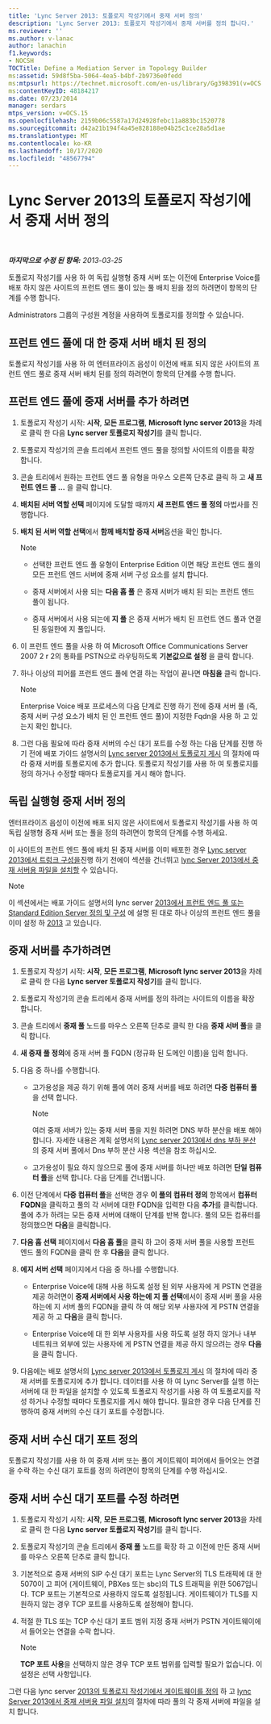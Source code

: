 ```yaml
---
title: 'Lync Server 2013: 토폴로지 작성기에서 중재 서버 정의'
description: 'Lync Server 2013: 토폴로지 작성기에서 중재 서버를 정의 합니다.'
ms.reviewer: ''
ms.author: v-lanac
author: lanachin
f1.keywords:
- NOCSH
TOCTitle: Define a Mediation Server in Topology Builder
ms:assetid: 59d8f5ba-5064-4ea5-b4bf-2b9736e0fedd
ms:mtpsurl: https://technet.microsoft.com/en-us/library/Gg398391(v=OCS.15)
ms:contentKeyID: 48184217
ms.date: 07/23/2014
manager: serdars
mtps_version: v=OCS.15
ms.openlocfilehash: 2159b06c5587a17d24928febc11a883bc1520778
ms.sourcegitcommit: d42a21b194f4a45e828188e04b25c1ce28a5d1ae
ms.translationtype: MT
ms.contentlocale: ko-KR
ms.lasthandoff: 10/17/2020
ms.locfileid: "48567794"
---
```

# <a name="define-a-mediation-server-in-topology-builder-in-lync-server-2013"></a>Lync Server 2013의 토폴로지 작성기에서 중재 서버 정의

<div data-xmlns="http://www.w3.org/1999/xhtml">

<div class="topic" data-xmlns="http://www.w3.org/1999/xhtml" data-msxsl="urn:schemas-microsoft-com:xslt" data-cs="https://msdn.microsoft.com/">

<div data-asp="https://msdn2.microsoft.com/asp">



</div>

<div id="mainSection">

<div id="mainBody">

<span> </span>

_**마지막으로 수정 된 항목:** 2013-03-25_

토폴로지 작성기를 사용 하 여 독립 실행형 중재 서버 또는 이전에 Enterprise Voice를 배포 하지 않은 사이트의 프런트 엔드 풀이 있는 풀 배치 된을 정의 하려면이 항목의 단계를 수행 합니다.

Administrators 그룹의 구성원 계정을 사용하여 토폴로지를 정의할 수 있습니다.

<div>

## <a name="define-mediation-server-collocated-to-a-front-end-pool"></a>프런트 엔드 풀에 대 한 중재 서버 배치 된 정의

토폴로지 작성기를 사용 하 여 엔터프라이즈 음성이 이전에 배포 되지 않은 사이트의 프런트 엔드 풀로 중재 서버 배치 된를 정의 하려면이 항목의 단계를 수행 합니다.

<div>

## <a name="to-add-a-mediation-server-to-a-front-end-pool"></a>프런트 엔드 풀에 중재 서버를 추가 하려면

1.  토폴로지 작성기 시작: **시작**, **모든 프로그램**, **Microsoft lync server 2013**을 차례로 클릭 한 다음 **Lync server 토폴로지 작성기**를 클릭 합니다.

2.  토폴로지 작성기의 콘솔 트리에서 프런트 엔드 풀을 정의할 사이트의 이름을 확장 합니다.

3.  콘솔 트리에서 원하는 프런트 엔드 풀 유형을 마우스 오른쪽 단추로 클릭 하 고 **새 프런트 엔드 풀 ...** 을 클릭 합니다.

4.  **배치된 서버 역할 선택** 페이지에 도달할 때까지 **새 프런트 엔드 풀 정의** 마법사를 진행합니다.

5.  **배치 된 서버 역할 선택**에서 **함께 배치할 중재 서버**옵션을 확인 합니다.
    
    <div>
    

    > [!NOTE]  
    > <UL>
    > <LI>
    > <P>선택한 프런트 엔드 풀 유형이 Enterprise Edition 이면 해당 프런트 엔드 풀의 모든 프런트 엔드 서버에 중재 서버 구성 요소를 설치 합니다.</P>
    > <LI>
    > <P>중재 서버에서 사용 되는 <STRONG>다음 홉 풀</STRONG> 은 중재 서버가 배치 된 되는 프런트 엔드 풀이 됩니다.</P>
    > <LI>
    > <P>중재 서버에서 사용 되는에 <STRONG>지 풀</STRONG> 은 중재 서버가 배치 된 프런트 엔드 풀과 연결 된 동일한에 지 풀입니다.</P></LI></UL>

    
    </div>

6.  이 프런트 엔드 풀을 사용 하 여 Microsoft Office Communications Server 2007 2 r 2의 통화를 PSTN으로 라우팅하도록 **기본값으로 설정** 을 클릭 합니다.

7.  하나 이상의 피어를 프런트 엔드 풀에 연결 하는 작업이 끝나면 **마침을** 클릭 합니다.
    
    <div>
    

    > [!NOTE]  
    > Enterprise Voice 배포 프로세스의 다음 단계로 진행 하기 전에 중재 서버 풀 (즉, 중재 서버 구성 요소가 배치 된 인 프런트 엔드 풀)이 지정한 Fqdn을 사용 하 고 있는지 확인 합니다.

    
    </div>

8.  그런 다음 필요에 따라 중재 서버의 수신 대기 포트를 수정 하는 다음 단계를 진행 하기 전에 배포 가이드 설명서의 [Lync server 2013에서 토폴로지 게시](lync-server-2013-publish-the-topology.md) 의 절차에 따라 중재 서버를 토폴로지에 추가 합니다. 토폴로지 작성기를 사용 하 여 토폴로지를 정의 하거나 수정할 때마다 토폴로지를 게시 해야 합니다.

</div>

</div>

<div>

## <a name="define-stand-alone-mediation-server"></a>독립 실행형 중재 서버 정의

엔터프라이즈 음성이 이전에 배포 되지 않은 사이트에서 토폴로지 작성기를 사용 하 여 독립 실행형 중재 서버 또는 풀을 정의 하려면이 항목의 단계를 수행 하세요.

이 사이트의 프런트 엔드 풀에 배치 된 중재 서버를 이미 배포한 경우 [Lync server 2013에서 트렁크 구성을](lync-server-2013-configuring-trunks.md)진행 하기 전에이 섹션을 건너뛰고 [lync Server 2013에서 중재 서버용 파일을 설치할](lync-server-2013-install-the-files-for-mediation-server.md) 수 있습니다.

<div>


> [!NOTE]  
> 이 섹션에서는 배포 가이드 설명서의 lync server <A href="lync-server-2013-define-and-configure-a-front-end-pool-or-standard-edition-server.md">2013에서 프런트 엔드 풀 또는 Standard Edition Server 정의 및 구성</A> 에 설명 된 대로 하나 이상의 프런트 엔드 풀을 이미 설정 하 <A href="lync-server-2013-publish-the-topology.md">2013</A> 고 있습니다.



</div>

<div>

## <a name="to-add-a-mediation-server"></a>중재 서버를 추가하려면

1.  토폴로지 작성기 시작: **시작**, **모든 프로그램**, **Microsoft lync server 2013**을 차례로 클릭 한 다음 **Lync server 토폴로지 작성기**를 클릭 합니다.

2.  토폴로지 작성기의 콘솔 트리에서 중재 서버를 정의 하려는 사이트의 이름을 확장 합니다.

3.  콘솔 트리에서 **중재 풀** 노드를 마우스 오른쪽 단추로 클릭 한 다음 **중재 서버 풀**을 클릭 합니다.

4.  **새 중재 풀 정의**에 중재 서버 풀 FQDN (정규화 된 도메인 이름)을 입력 합니다.

5.  다음 중 하나를 수행합니다.
    
      - 고가용성을 제공 하기 위해 풀에 여러 중재 서버를 배포 하려면 **다중 컴퓨터 풀**을 선택 합니다.
        
        <div>
        

        > [!NOTE]  
        > 여러 중재 서버가 있는 중재 서버 풀을 지원 하려면 DNS 부하 분산을 배포 해야 합니다. 자세한 내용은 계획 설명서의 <A href="lync-server-2013-dns-load-balancing.md">Lync server 2013에서 dns 부하 분산</A> 의 중재 서버 풀에서 Dns 부하 분산 사용 섹션을 참조 하십시오.

        
        </div>
    
      - 고가용성이 필요 하지 않으므로 풀에 중재 서버를 하나만 배포 하려면 **단일 컴퓨터 풀**을 선택 합니다. 다음 단계를 건너뜁니다.

6.  이전 단계에서 **다중 컴퓨터 풀**을 선택한 경우 **이 풀의 컴퓨터 정의** 항목에서 **컴퓨터 FQDN**을 클릭하고 풀의 각 서버에 대한 FQDN을 입력한 다음 **추가**를 클릭합니다. 풀에 추가 하려는 모든 중재 서버에 대해이 단계를 반복 합니다. 풀의 모든 컴퓨터를 정의했으면 **다음**을 클릭합니다.

7.  **다음 홉 선택** 페이지에서 **다음 홉 풀**을 클릭 하 고이 중재 서버 풀을 사용할 프런트 엔드 풀의 FQDN을 클릭 한 후 **다음**을 클릭 합니다.

8.  **에지 서버 선택** 페이지에서 다음 중 하나를 수행합니다.
    
      - Enterprise Voice에 대해 사용 하도록 설정 된 외부 사용자에 게 PSTN 연결을 제공 하려면이 **중재 서버에서 사용 하는에 지 풀 선택**에서이 중재 서버 풀을 사용 하는에 지 서버 풀의 FQDN을 클릭 하 여 해당 외부 사용자에 게 PSTN 연결을 제공 하 고 **다음**을 클릭 합니다.
    
      - Enterprise Voice에 대 한 외부 사용자를 사용 하도록 설정 하지 않거나 내부 네트워크 외부에 있는 사용자에 게 PSTN 연결을 제공 하지 않으려는 경우 **다음**을 클릭 합니다.

9.  다음에는 배포 설명서의 [Lync server 2013에서 토폴로지 게시](lync-server-2013-publish-the-topology.md) 의 절차에 따라 중재 서버를 토폴로지에 추가 합니다. 데이터를 사용 하 여 Lync Server를 실행 하는 서버에 대 한 파일을 설치할 수 있도록 토폴로지 작성기를 사용 하 여 토폴로지를 작성 하거나 수정할 때마다 토폴로지를 게시 해야 합니다. 필요한 경우 다음 단계를 진행하여 중재 서버의 수신 대기 포트를 수정합니다.

</div>

</div>

<div>

## <a name="define-the-mediation-server-listening-ports"></a>중재 서버 수신 대기 포트 정의

토폴로지 작성기를 사용 하 여 중재 서버 또는 풀이 게이트웨이 피어에서 들어오는 연결을 수락 하는 수신 대기 포트를 정의 하려면이 항목의 단계를 수행 하십시오.

<div>

## <a name="to-modify-the-mediation-server-listening-ports"></a>중재 서버 수신 대기 포트를 수정 하려면

1.  토폴로지 작성기 시작: **시작**, **모든 프로그램**, **Microsoft lync server 2013**을 차례로 클릭 한 다음 **Lync server 토폴로지 작성기**를 클릭 합니다.

2.  토폴로지 작성기의 콘솔 트리에서 **중재 풀** 노드를 확장 하 고 이전에 만든 중재 서버를 마우스 오른쪽 단추로 클릭 합니다.

3.  기본적으로 중재 서버의 SIP 수신 대기 포트는 Lync Server의 TLS 트래픽에 대 한 5070이 고 피어 (게이트웨이, PBXes 또는 sbc)의 TLS 트래픽을 위한 5067입니다. TCP 포트는 기본적으로 사용하지 않도록 설정됩니다. 게이트웨이가 TLS를 지원하지 않는 경우 TCP 포트를 사용하도록 설정해야 합니다.

4.  적절 한 TLS 또는 TCP 수신 대기 포트 범위 지정 중재 서버가 PSTN 게이트웨이에서 들어오는 연결을 수락 합니다.
    
    <div>
    

    > [!NOTE]  
    > <STRONG>TCP 포트 사용</STRONG>을 선택하지 않은 경우 TCP 포트 범위를 입력할 필요가 없습니다. 이 설정은 선택 사항입니다.

    
    </div>

그런 다음 lync server [2013의 토폴로지 작성기에서 게이트웨이를 정의](lync-server-2013-define-a-gateway-in-topology-builder.md) 하 고 [lync Server 2013에서 중재 서버용 파일 설치](lync-server-2013-install-the-files-for-mediation-server.md)의 절차에 따라 풀의 각 중재 서버에 파일을 설치 합니다.

</div>

</div>

</div>

<span> </span>

</div>

</div>

</div>

